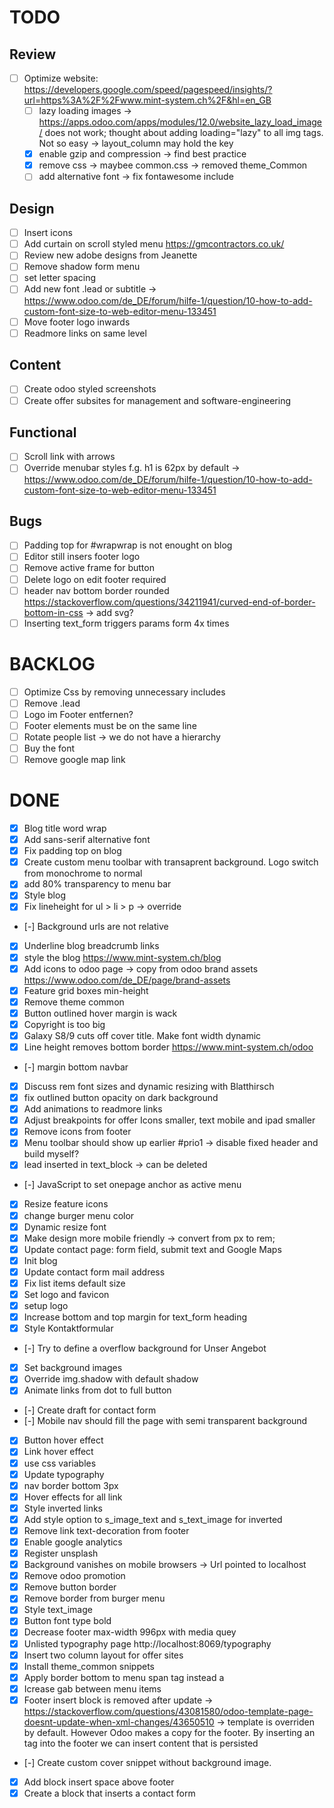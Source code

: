 # TODO

## Review

- [ ] Optimize website: https://developers.google.com/speed/pagespeed/insights/?url=https%3A%2F%2Fwww.mint-system.ch%2F&hl=en_GB
    - [ ] lazy loading images -> https://apps.odoo.com/apps/modules/12.0/website_lazy_load_image/ does not work; thought about adding loading="lazy" to all img tags. Not so easy -> layout_column may hold the key
    - [x] enable gzip and compression -> find best practice
    - [x] remove css -> maybee common.css -> removed theme_Common
    - [ ] add alternative font -> fix fontawesome include

## Design

- [ ] Insert icons
- [ ] Add curtain on scroll styled menu https://gmcontractors.co.uk/
- [ ] Review new adobe designs from Jeanette
- [ ] Remove shadow form menu
- [ ] set letter spacing
- [ ] Add new font .lead or subtitle -> https://www.odoo.com/de_DE/forum/hilfe-1/question/10-how-to-add-custom-font-size-to-web-editor-menu-133451
- [ ] Move footer logo inwards
- [ ] Readmore links on same level

## Content

- [ ] Create odoo styled screenshots
- [ ] Create offer subsites for management and software-engineering

## Functional

- [ ] Scroll link with arrows
- [ ] Override menubar styles f.g. h1 is 62px by default -> https://www.odoo.com/de_DE/forum/hilfe-1/question/10-how-to-add-custom-font-size-to-web-editor-menu-133451

## Bugs

- [ ] Padding top for #wrapwrap is not enought on blog
- [ ] Editor still insers footer logo
- [ ] Remove active frame for button
- [ ] Delete logo on edit footer required
- [ ] header nav bottom border rounded https://stackoverflow.com/questions/34211941/curved-end-of-border-bottom-in-css -> add svg?
- [ ] Inserting text_form triggers params form 4x times

# BACKLOG

- [ ] Optimize Css by removing unnecessary includes
- [ ] Remove .lead
- [ ] Logo im Footer entfernen?
- [ ] Footer elements must be on the same line
- [ ] Rotate people list -> we do not have a hierarchy
- [ ] Buy the font
- [ ] Remove google map link

# DONE

- [x] Blog title word wrap
- [x] Add sans-serif alternative font
- [x] Fix padding top on blog
- [x] Create custom menu toolbar with transaprent background. Logo switch from monochrome to normal
- [x] add 80% transparency to menu bar
- [x] Style blog
- [x] Fix lineheight for ul > li > p -> override
- [-] Background urls are not relative
- [x] Underline blog breadcrumb links
- [x] style the blog https://www.mint-system.ch/blog
- [x] Add icons to odoo page -> copy from odoo brand assets https://www.odoo.com/de_DE/page/brand-assets
- [x] Feature grid boxes min-height
- [x] Remove theme common
- [x] Button outlined hover margin is wack
- [x] Copyright is too big
- [x] Galaxy S8/9 cuts off cover title. Make font width dynamic
- [x] Line height removes bottom border https://www.mint-system.ch/odoo
- [-] margin bottom navbar
- [x] Discuss rem font sizes and dynamic resizing with Blatthirsch
- [x] fix outlined button opacity on dark background
- [x] Add animations to readmore links
- [x] Adjust breakpoints for offer
    Icons smaller, text mobile and ipad smaller
- [x] Remove icons from footer
- [x] Menu toolbar should show up earlier #prio1 -> disable fixed header and build myself?
- [x] lead inserted in text_block -> can be deleted
- [-] JavaScript to set onepage anchor as active menu
- [x] Resize feature icons
- [x] change burger menu color
- [x] Dynamic resize font
- [x] Make design more mobile friendly -> convert from px to rem;
- [x] Update contact page: form field, submit text and Google Maps
- [x] Init blog
- [x] Update contact form mail address
- [x] Fix list items default size
- [x] Set logo and favicon
- [x] setup logo
- [x] Increase bottom and top margin for text_form heading
- [x] Style Kontaktformular
- [-] Try to define a overflow background for Unser Angebot
- [x] Set background images
- [x] Override img.shadow with default shadow
- [x] Animate links from dot to full button
- [-] Create draft for contact form
- [-] Mobile nav should fill the page with semi transparent background
- [x] Button hover effect
- [x] Link hover effect
- [x] use css variables
- [x] Update typography
- [x] nav border bottom 3px
- [x] Hover effects for all link
- [x] Style inverted links
- [x] Add style option to s_image_text and s_text_image for inverted
- [x] Remove link text-decoration from footer
- [x] Enable google analytics
- [x] Register unsplash
- [x] Background vanishes on mobile browsers -> Url pointed to localhost
- [x] Remove odoo promotion
- [x] Remove button border
- [x] Remove border from burger menu
- [x] Style text_image
- [x] Button font type bold
- [x] Decrease footer max-width 996px with media quey
- [x] Unlisted typography page http://localhost:8069/typography
- [x] Insert two column layout for offer sites
- [x] Install theme_common snippets
- [x] Apply border bottom to menu span tag instead a
- [x] Icrease gab between menu items
- [x] Footer insert block is removed after update -> https://stackoverflow.com/questions/43081580/odoo-template-page-doesnt-update-when-xml-changes/43650510 -> template is overriden by default. However Odoo makes a copy for the footer. By inserting an tag into the footer we can insert content that is persisted
- [-] Create custom cover snippet without background image.
- [x] Add block insert space above footer
- [x] Create a block that inserts a contact form
